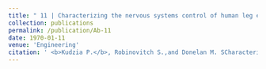 ```yaml
---
title: " 11 | Characterizing the nervous systems control of human leg external forces. [Poster](/files/abstracts/2021_NCM_POSTER.pdf) [Abstract](/files/abstracts/2021_NCM_ABSTRACT.pdf) [Video](https://youtu.be/v2-kGeQiJ-o)"
collection: publications
permalink: /publication/Ab-11
date: 1970-01-11
venue: 'Engineering'
citation: ' <b>Kudzia P.</b>, Robinovitch S.,and Donelan M. SCharacterizing the nervous systems control of human leg external forces. <i> 30th Annual Meeting of the Neural Control of Movement (NCM)</i>. Virtual Conference <b>2020</b>'
---
```



